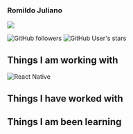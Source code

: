 ### Romildo Juliano

<!--
**romildojuliano/romildojuliano** is a ✨ _special_ ✨ repository because its `README.md` (this file) appears on your GitHub profile.

Here are some ideas to get you started:

- 🔭 I’m currently working on ...
- 🌱 I’m currently learning ...
- 👯 I’m looking to collaborate on ...
- 🤔 I’m looking for help with ...
- 💬 Ask me about ...
- 📫 How to reach me: ...
- 😄 Pronouns: ...
- ⚡ Fun fact: ...
-->

![](https://komarev.com/ghpvc/?username=romildojuliano&color=blue)

![GitHub followers](https://img.shields.io/github/followers/romildojuliano?style=social)    ![GitHub User's stars](https://img.shields.io/github/stars/romildojuliano?style=social) 

<h2>Things I am working with</h3>

![React Native](https://img.shields.io/badge/-ReactJs-61DAFB?logo=react&logoColor=white&style=flat)
   <!--
   <img alt="Python" src="https://img.shields.io/badge/Python-3776AB?style=for-the-badge&logo=python&logoColor=white"/> 
   <img alt="Git" src="https://img.shields.io/badge/Git-E34F26?style=for-the-badge&logo=git&logoColor=white"/> 
   <img alt="Django" src="https://img.shields.io/badge/Django-092E20?style=for-the-badge&logo=django&logoColor=white"/>
   <img alt="React Native" src="https://img.shields.io/badge/React_Native-20232A?style=for-the-badge&logo=react&logoColor=61DAFB"/>
   <img alt="Markdown" src="https://img.shields.io/badge/Markdown-000000?style=for-the-badge&logo=markdown&logoColor=white"/>
   <img alt="C" src="https://img.shields.io/badge/C-00599C?style=for-the-badge&logo=c&logoColor=white"/>
   <img alt="CSS3" src="https://img.shields.io/badge/CSS3-1572B6?style=for-the-badge&logo=css3&logoColor=white"/>
   <img alt="HTML5" src="https://img.shields.io/badge/HTML5-E34F26?style=for-the-badge&logo=html5&logoColor=white"/>
   <img alt="Javascript" src="https://img.shields.io/badge/JavaScript-F7DF1E?style=for-the-badge&logo=javascript&logoColor=black"/>
   -->

<h2> Things I have worked with
   
<h2> Things I am been learning
